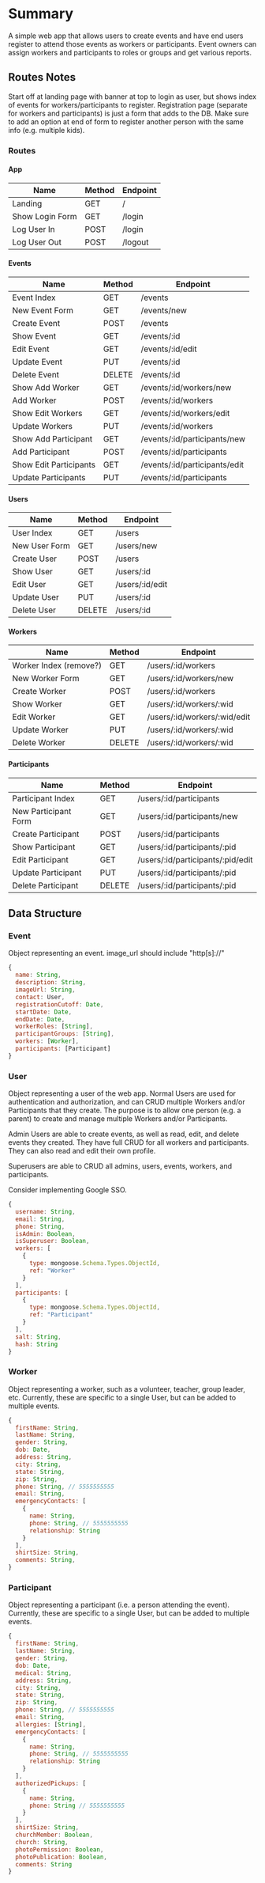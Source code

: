 # Summary
A simple web app that allows users to create events and have end users register to attend those events as workers or participants. Event owners can assign workers and participants to roles or groups and get various reports.

## Routes Notes
Start off at landing page with banner at top to login as user, but shows index of events for workers/participants to register. Registration page (separate for workers and participants) is just a form that adds to the DB. Make sure to add an option at end of form to register another person with the same info (e.g. multiple kids).

### Routes
#### App
| Name                  | Method  | Endpoint
|-----------------------|---------|----------
|Landing                | GET     | /
|Show Login Form        | GET     | /login
|Log User In            | POST    | /login
|Log User Out           | POST    | /logout

#### Events

| Name                  | Method  | Endpoint
|-----------------------|---------|----------
|Event Index            | GET     | /events
|New Event Form         | GET     | /events/new
|Create Event           | POST    | /events
|Show Event             | GET     | /events/:id
|Edit Event             | GET     | /events/:id/edit
|Update Event           | PUT     | /events/:id
|Delete Event           | DELETE  | /events/:id
|Show Add Worker        | GET     | /events/:id/workers/new
|Add Worker             | POST    | /events/:id/workers
|Show Edit Workers      | GET     | /events/:id/workers/edit
|Update Workers         | PUT     | /events/:id/workers
|Show Add Participant   | GET     | /events/:id/participants/new
|Add Participant        | POST    | /events/:id/participants
|Show Edit Participants | GET     | /events/:id/participants/edit
|Update Participants    | PUT     | /events/:id/participants


#### Users
| Name                 | Method  | Endpoint
|----------------------|---------|----------
|User Index            | GET     | /users
|New User Form         | GET     | /users/new
|Create User           | POST    | /users
|Show User             | GET     | /users/:id
|Edit User             | GET     | /users/:id/edit
|Update User           | PUT     | /users/:id
|Delete User           | DELETE  | /users/:id

#### Workers
| Name                 | Method  | Endpoint
|----------------------|---------|----------
|Worker Index (remove?)| GET     | /users/:id/workers
|New Worker Form       | GET     | /users/:id/workers/new
|Create Worker         | POST    | /users/:id/workers
|Show Worker           | GET     | /users/:id/workers/:wid
|Edit Worker           | GET     | /users/:id/workers/:wid/edit
|Update Worker         | PUT     | /users/:id/workers/:wid
|Delete Worker         | DELETE  | /users/:id/workers/:wid

#### Participants
| Name                 | Method  | Endpoint
|----------------------|---------|----------
|Participant Index     | GET     | /users/:id/participants
|New Participant Form  | GET     | /users/:id/participants/new
|Create Participant    | POST    | /users/:id/participants
|Show Participant      | GET     | /users/:id/participants/:pid
|Edit Participant      | GET     | /users/:id/participants/:pid/edit
|Update Participant    | PUT     | /users/:id/participants/:pid
|Delete Participant    | DELETE  | /users/:id/participants/:pid

## Data Structure


### Event
Object representing an event. image_url should include "http[s]://"
```javascript
{  
  name: String,  
  description: String,  
  imageUrl: String,  
  contact: User,  
  registrationCutoff: Date,  
  startDate: Date,
  endDate: Date,  
  workerRoles: [String],  
  participantGroups: [String],  
  workers: [Worker],  
  participants: [Participant]  
}
```

### User
Object representing a user of the web app. Normal Users are used for authentication and authorization, and can CRUD multiple Workers and/or Participants that they create. The purpose is to allow one person (e.g. a parent) to create and manage multiple Workers and/or Participants.

Admin Users are able to create events, as well as read, edit, and delete events they created. They have full CRUD for all workers and participants. They can also read and edit their own profile.

Superusers are able to CRUD all admins, users, events, workers, and participants.

Consider implementing Google SSO.

```javascript
{  
  username: String,
  email: String,
  phone: String,
  isAdmin: Boolean,
  isSuperuser: Boolean,
  workers: [
    {
      type: mongoose.Schema.Types.ObjectId,
      ref: "Worker"
    }
  ],
  participants: [
    {
      type: mongoose.Schema.Types.ObjectId,
      ref: "Participant"
    }
  ],
  salt: String,
  hash: String
}
```

### Worker
Object representing a worker, such as a volunteer, teacher, group leader, etc. Currently, these are specific to a single User, but can be added to multiple events.

```javascript
{  
  firstName: String,  
  lastName: String,  
  gender: String,  
  dob: Date,  
  address: String,  
  city: String,  
  state: String,  
  zip: String,  
  phone: String, // 5555555555
  email: String,  
  emergencyContacts: [
    {
      name: String,  
      phone: String, // 5555555555  
      relationship: String  
    }
  ],  
  shirtSize: String,  
  comments: String,  
}
```

### Participant
Object representing a participant (i.e. a person attending the event). Currently, these are specific to a single User, but can be added to multiple events.

```javascript
{
  firstName: String,  
  lastName: String,  
  gender: String,  
  dob: Date,  
  medical: String,
  address: String,  
  city: String,  
  state: String,  
  zip: String,  
  phone: String, // 5555555555  
  email: String,  
  allergies: [String],  
  emergencyContacts: [
    {
      name: String,  
      phone: String, // 5555555555  
      relationship: String  
    }
  ],  
  authorizedPickups: [
    {
      name: String,  
      phone: String // 5555555555
    }
  ],
  shirtSize: String,  
  churchMember: Boolean,  
  church: String,  
  photoPermission: Boolean,  
  photoPublication: Boolean,  
  comments: String
}
```
